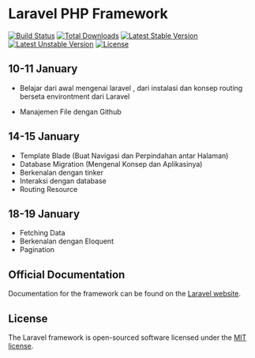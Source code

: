 # Laravel PHP Framework

[![Build Status](https://travis-ci.org/laravel/framework.svg)](https://travis-ci.org/laravel/framework)
[![Total Downloads](https://poser.pugx.org/laravel/framework/d/total.svg)](https://packagist.org/packages/laravel/framework)
[![Latest Stable Version](https://poser.pugx.org/laravel/framework/v/stable.svg)](https://packagist.org/packages/laravel/framework)
[![Latest Unstable Version](https://poser.pugx.org/laravel/framework/v/unstable.svg)](https://packagist.org/packages/laravel/framework)
[![License](https://poser.pugx.org/laravel/framework/license.svg)](https://packagist.org/packages/laravel/framework)

## 10-11 January 
- Belajar dari awal mengenai laravel , dari instalasi dan konsep routing berseta environtment dari Laravel

- Manajemen File dengan Github 
## 14-15 January 
- Template Blade (Buat Navigasi dan Perpindahan antar Halaman)
- Database Migration (Mengenal Konsep dan Aplikasinya)
- Berkenalan dengan tinker
- Interaksi dengan database
- Routing Resource 
## 18-19 January
- Fetching Data
- Berkenalan dengan Eloquent
- Pagination



## Official Documentation

Documentation for the framework can be found on the [Laravel website](http://laravel.com/docs).



## License

The Laravel framework is open-sourced software licensed under the [MIT license](http://opensource.org/licenses/MIT).
